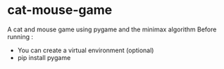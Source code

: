 # cat-mouse-game
A cat and mouse game using pygame and the minimax algorithm 
Before running : 
- You can create a virtual environment (optional)
- pip install pygame
